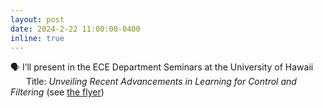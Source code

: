 ```yaml
---
layout: post
date: 2024-2-22 11:00:00-0400
inline: true
---
```



🗣 I’ll present in the ECE Department Seminars at the University of Hawaii <br>
&emsp;&ensp; Title: <i>Unveiling Recent Advancements in
Learning for Control and Filtering</i> (see <a href='/assets/pdf/Seminar_ECE_UoH.pdf'>the flyer</a>) 

